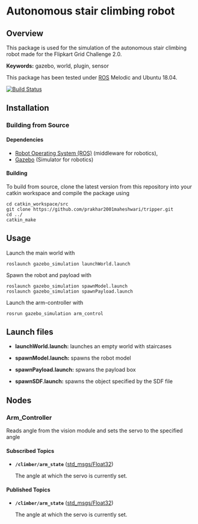 # Autonomous stair climbing robot

## Overview

This package is used for the simulation of the autonomous stair climbing robot made for the Flipkart Grid Challenge 2.0.

**Keywords:** gazebo, world, plugin, sensor


This package has been tested under [ROS] Melodic and Ubuntu 18.04. 

[![Build Status](http://rsl-ci.ethz.ch/buildStatus/icon?job=ros_best_practices)](http://rsl-ci.ethz.ch/job/ros_best_practices/)







## Installation

### Building from Source

#### Dependencies

- [Robot Operating System (ROS)](http://wiki.ros.org) (middleware for robotics),
- [Gazebo] (Simulator for robotics) 

#### Building

To build from source, clone the latest version from this repository into your catkin workspace and compile the package using

	cd catkin_workspace/src
	git clone https://github.com/prakhar2001maheshwari/tripper.git
	cd ../
	catkin_make



## Usage

Launch the main world with

	roslaunch gazebo_simulation launchWorld.launch

Spawn the robot and payload with

	roslaunch gazebo_simulation spawnModel.launch
	roslaunch gazebo_simulation spawnPayload.launch

Launch the arm-controller with 

	rosrun gazebo_simulation arm_control


## Launch files

* **launchWorld.launch:** launches an empty world with staircases

* **spawnModel.launch:** spawns the robot model

* **spawnPayload.launch:** spwans the payload box  

* **spawnSDF.launch:** spawns the object specified by the SDF file







 

## Nodes

### Arm_Controller

Reads angle from the vision module and sets the servo to the specified angle


#### Subscribed Topics

* **`/climber/arm_state`** ([std_msgs/Float32])

	The angle at which the servo is currently set.



#### Published Topics

* **`/climber/arm_state`** ([std_msgs/Float32])

	The angle at which the servo is currently set.




[ROS]: http://www.ros.org
[Gazebo]: http://gazebosim.org
[rviz]: http://wiki.ros.org/rviz
[std_msgs/Float32]: http://docs.ros.org/melodic/api/std_msgs/html/msg/Float32.html
